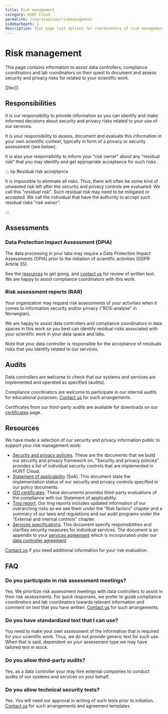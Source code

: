 ```yaml
---
title: Risk management
category: HUNT Cloud
permalink: /coordination/riskmanagement
sidebarDepth: 1
description: This page list options for coordinators of risk management guidance in HUNT Cloud.
---
```


# Risk management

This page contains information to assist data controllers, compliance coordinators and lab coordinators on their quest to document and assess security and privacy risks for related to your scientific work. 

[[toc]]


## Responsibilities

It is our responsibility to provide information so you can identify and make informed decisions about security and privacy risks related to your use of our services. 

It is your responsibility to assess, document and evaluate this information in your own scientific context, typically in form of a privacy or security assessment (see below). 

It is also your responsibility to inform your "risk owner" about any "residual risk" that you may identify and get appropriate acceptance for such risks.

::: tip Residual risk acceptance

It is impossible to eliminate all risks. Thus, there will often be some kind of unwanted risk left after the security and privacy controls are evaluated. We call this "*residual risk*". Such residual risk may need to be mitigated or accepted. We call the individual that have the authority to accept such residual risks "*risk owner"*.

::: 


## Assessments

### Data Protection Impact Assessment (DPIA)

The data processing in your labs may require a Data Protection Impact Assessments (DPIA) prior to the initiation of scientific activities (GDPR Article 35).

See the [resources](/coordination/riskmanagement/#resources) to get going, and [contact us](/contact) for review of written text. We are happy to assist compliance coordinators with this work. 

### Risk assessment reports (RAR)

Your organization may request risk assessments of your activities when it comes to information security and/or privacy ("ROS-analyse" in Norwegian). 

We are happy to assist data controllers and compliance coordinators in data spaces in this work so you best can identify residual risks associated with your scientific work in your data space and labs.

Note that your data controller is responsible for the acceptance of residuals risks that you identify related to our services.


## Audits

Data controllers are welcome to check that our systems and services are implemented and operated as specified (audits). 

Compliance coordinators are welcome to participate in our internal audits for educational purposes. [Contact us](/contact) for such arrangements. 

Certificates from our third-party audits are available for downloads on our [certificates](/certificates/) page.


## Resources

We have made a selection of our security and privacy information public to support your risk management work:

- [Security and privacy policies](/policies). These are the documents that we build our security and privacy framework on. "Security and privacy policies" provides a list of individual security controls that are implemented in HUNT Cloud.
- [Statement of applicability](/certificates/) (SoA). This document state the implementation status of our security and privacy controls specified in our policy documents. 
- [ISO certificates](/certificates/). These documents provides third-party evaluations of the compliance with our Statement of applicability.
- [Ting report](/tingweek/#reports). Our ting reports includes updated information of our overarching risks as we see them under the "Risk factors" chapter and a summary of our laws and regulations and our audit programs under the "External and internal controls" chapter. 
- [Services specifications](/services/specifications/). This document specify responsibilities and clarifies security measures for individual services. The document is an appendix to your [services agreement](agreements/overview/#services-agreement) which is incorporated under our [data controller agreement](/agreements/overview/#data-processor-agreement).

[Contact us](/contact) if you need additional information for your risk evaluation.

## FAQ

### Do you participate in risk assessment meetings? 

Yes. We prioritize risk assessment meetings with data controllers to assist in their risk assessments. For quick responses, we prefer to guide compliance coordinators and lab coordinators towards relevant information and comment on text that you have written. [Contact us](/contact) for such arrangements.

### Do you have standardized text that I can use? 

You need to make your own assessment of the information that is required for your scientific work. Thus, we do not provide generic text for such use. When that is said, dependent on your assessment type we may have tailored text in stock.

### Do you allow third-party audits? 

Yes, as a data controller your may hire external companies to conduct audits of our systems and services on your behalf. 

### Do you allow technical security tests? 

Yes. You will need our approval in writing of such tests prior to initiation. [Contact us](/contact) for such arrangements and agreement templates.








